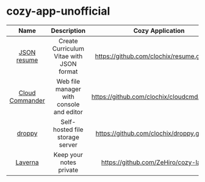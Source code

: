 # cozy-app-unofficial

| Name                    |           Description                            | Cozy Application                                 |
|:-----------------------:|:------------------------------------------------:|:------------------------------------------------:|
| [JSON resume][1]        | Create Curriculum Vitae with JSON format         | https://github.com/clochix/resume.git@cozy       |
| [Cloud Commander][2]    | Web file manager with console and editor         | https://github.com/clochix/cloudcmd.git@cozy     |
| [droppy][3]             | Self-hosted file storage server                  | https://github.com/clochix/droppy.git@cozy       |
| [Laverna][4]            | Keep your notes private                          | https://github.com/ZeHiro/cozy-laverna           |

[1]:  https://jsonresume.org/
[2]:  http://cloudcmd.io/
[3]:  https://github.com/silverwind/droppy
[4]:  https://laverna.cc/
